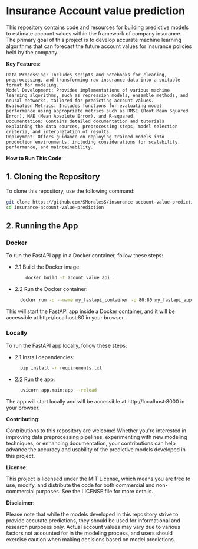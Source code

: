 # **Insurance Account value prediction**

This repository contains code and resources for building predictive models to estimate account values within the framework of company insurance. The primary goal of this project is to develop accurate machine learning algorithms that can forecast the future account values for insurance policies held by the company.

**Key Features**:

    Data Processing: Includes scripts and notebooks for cleaning, preprocessing, and transforming raw insurance data into a suitable format for modeling.
    Model Development: Provides implementations of various machine learning algorithms, such as regression models, ensemble methods, and neural networks, tailored for predicting account values.
    Evaluation Metrics: Includes functions for evaluating model performance using appropriate metrics such as RMSE (Root Mean Squared Error), MAE (Mean Absolute Error), and R-squared.
    Documentation: Contains detailed documentation and tutorials explaining the data sources, preprocessing steps, model selection criteria, and interpretation of results.
    Deployment: Offers guidance on deploying trained models into production environments, including considerations for scalability, performance, and maintainability.

**How to Run This Code**:

## 1. Cloning the Repository

To clone this repository, use the following command:

```bash
git clone https://github.com/SMoralesS/insurance-account-value-prediction
cd insurance-account-value-prediction
```
## 2. Running the App
### Docker

To run the FastAPI app in a Docker container, follow these steps:

- 2.1 Build the Docker image:

    ```bash
        docker build -t acount_value_api .
    ```

- 2.2 Run the Docker container:

    ```bash
      docker run -d --name my_fastapi_container -p 80:80 my_fastapi_app
    ```

This will start the FastAPI app inside a Docker container, and it will be accessible at http://localhost:80 in your browser.
    
### Locally

To run the FastAPI app locally, follow these steps:

- 2.1 Install dependencies:

    ```bash
      pip install -r requirements.txt
    ```

- 2.2 Run the app:

    ```bash
      uvicorn app.main:app --reload
    ```
    
The app will start locally and will be accessible at http://localhost:8000 in your browser.

**Contributing**:

Contributions to this repository are welcome! Whether you're interested in improving data preprocessing pipelines, experimenting with new modeling techniques, or enhancing documentation, your contributions can help advance the accuracy and usability of the predictive models developed in this project.

**License**:

This project is licensed under the MIT License, which means you are free to use, modify, and distribute the code for both commercial and non-commercial purposes. See the LICENSE file for more details.

**Disclaimer**:

Please note that while the models developed in this repository strive to provide accurate predictions, they should be used for informational and research purposes only. Actual account values may vary due to various factors not accounted for in the modeling process, and users should exercise caution when making decisions based on model predictions.
